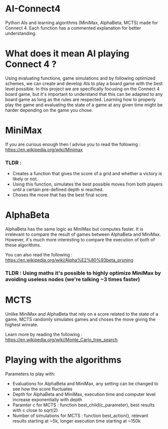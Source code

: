 # AI-Connect4
Python AIs and learning algorithms (MiniMax, AlphaBeta, MCTS) made for Connect 4.
Each function has a commented explanation for better understanding.

# What does it mean AI playing Connect 4 ?

Using evaluating functions, game simulations and by following optimized schemes, we can create and develop AIs to play a board game with the best level possible.
In this project we are specifically focusing on the Connect 4 board game, but it's important to understand that this can be adapted to any board game as long as the rules are respected.
Learning how to properly play the game and evaluating the state of a game at any given time might be harder depending on the game you chose.

# MiniMax

If you are curious enough then I advise you to read the following : https://en.wikipedia.org/wiki/Minimax

### TLDR : 
- Creates a function that gives the score of a grid and whether a victory is likely or not.
- Using this function, simulates the best possible moves from both players until a certain pre-defined depth si reached.
- Choses the move that has the best final score.

# AlphaBeta

AlphaBeta has the same logic as MiniMax but computes faster. It is irrelevant to compare the result of games between AlphaBeta and MiniMax. 
However, it's much more interesting to compare the execution of both of these algorithms.

You can also read the following : https://en.wikipedia.org/wiki/Alpha%E2%80%93beta_pruning

### TLDR : Using maths it's possible to highly optimize MiniMax by avoiding useless nodes (we're talking ~3 times faster)

# MCTS

Unlike MiniMax and AlphaBeta that rely on a score related to the state of a game, MCTS randomly simulates games and choses the move giving the highest winrate.

Learn more by reading the following : https://en.wikipedia.org/wiki/Monte_Carlo_tree_search

# Playing with the algorithms

Parameters to play with:  
- Evaluations for AlphaBeta and MiniMax, any setting can be changed to see how the score fluctuates
- Depth for AlphaBeta and MiniMax, execution time and computer level increase exponentially with depth
- Paramter c for MCTS : function best_child(c_parameter), best results with c close to sqrt(2)
- Number of simulations for MCTS : function best_action(), relevant results starting at ~5k, longer execution time starting at ~150k
